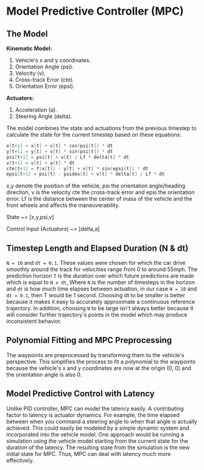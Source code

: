 # Model Predictive Controller (MPC)

## The Model
**Kinematic Model:**
1. Vehicle's x and y coordinates.
2. Orientation Angle (psi).
3. Velocity (v).
4. Cross-track Error (cte).
5. Orientation Error (epsi). 

**Actuators:**
1. Acceleration (a).
2. Steering Angle (delta). 

The model combines the state and actuations from the previous timestep to calculate the state for the current timestep based on these equations:

```C++
x[t+1] = x[t] + v[t] * cos(psi[t]) * dt
y[t+1] = y[t] + v[t] * sin(psi[t]) * dt
psi[t+1] = psi[t] + v[t] / Lf * delta[t] * dt
v[t+1] = v[t] + a[t] * dt
cte[t+1] = f(x[t]) - y[t] + v[t] * sin(epsi[t]) * dt
epsi[t+1] = psi[t] - psides[t] + v[t] * delta[t] / Lf * dt
```
x,y denote the position of the vehicle, psi the orientation angle/heading direction, v is the velocity cte the cross-track error and epsi the orientation error. Lf is the distance between the center of mass of the vehicle and the front wheels and affects the maneuverability.

State ~> [x,y,psi,v]

Control Input (Actuators) ~> [delta,a]

## Timestep Length and Elapsed Duration (N & dt)
`N = 10` and `dt = 0.1`. These values were chosen for which the car drive smoothly around the track for velocities range from 0 to around 55mph. The prediction horizon `T` is the duration over which future predictions are made which is equal to `N x dt`, Where `N` is the number of timesteps in the horizon and `dt` is how much time elapses between actuation, in our case `N = 10` and `dt = 0.1`, then T would be 1 second. Choosing dt to be smaller is better because it makes it easy to accurately approximate a continuous reference trajectory. In addition, choosing `N` to be large isn't always better because it will consider further trajectory's points in the model which may produce inconsistent behavior.

## Polynomial Fitting and MPC Preprocessing
The waypoints are preprocessed by transforming them to the vehicle's perspective. This simplifies the process to fit a polynomial to the waypoints because the vehicle's x and y coordinates are now at the origin (0, 0) and the orientation angle is also 0. 

## Model Predictive Control with Latency
Unlike PID controller, MPC can model the latency easily. A contributing factor to latency is actuator dynamics. For example, the time elapsed between when you command a steering angle to when that angle is actually achieved. This could easily be modeled by a simple dynamic system and incorporated into the vehicle model. One approach would be running a simulation using the vehicle model starting from the current state for the duration of the latency. The resulting state from the simulation is the new initial state for MPC.
Thus, MPC can deal with latency much more effectively.
